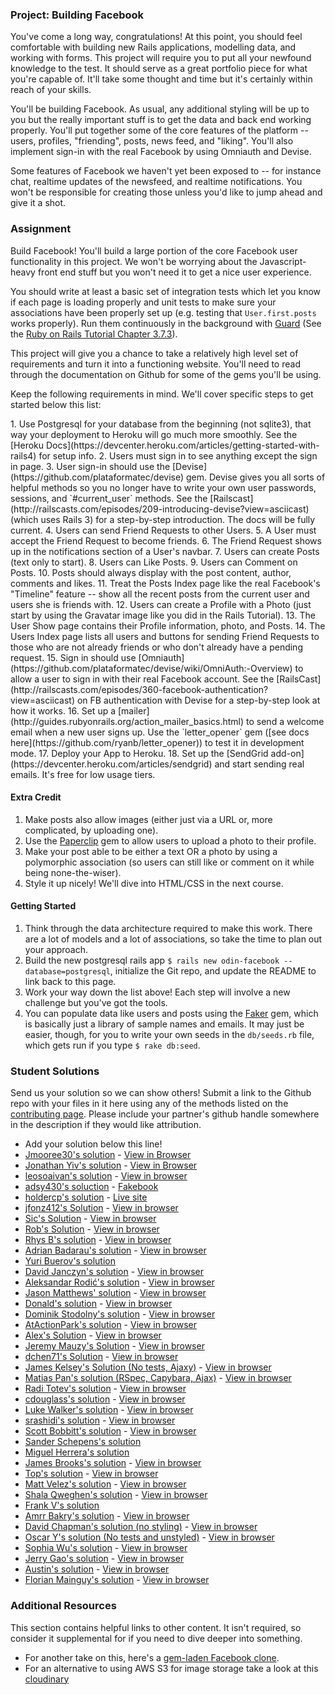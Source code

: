 ### Project: Building Facebook

You've come a long way, congratulations! At this point, you should feel comfortable with building new Rails applications, modelling data, and working with forms. This project will require you to put all your newfound knowledge to the test.  It should serve as a great portfolio piece for what you're capable of.  It'll take some thought and time but it's certainly within reach of your skills.

You'll be building Facebook.  As usual, any additional styling will be up to you but the really important stuff is to get the data and back end working properly.  You'll put together some of the core features of the platform -- users, profiles, "friending", posts, news feed, and "liking".  You'll also implement sign-in with the real Facebook by using Omniauth and Devise.

Some features of Facebook we haven't yet been exposed to -- for instance chat, realtime updates of the newsfeed, and realtime notifications.  You won't be responsible for creating those unless you'd like to jump ahead and give it a shot.

### Assignment

Build Facebook!  You'll build a large portion of the core Facebook user functionality in this project.  We won't be worrying about the Javascript-heavy front end stuff but you won't need it to get a nice user experience.

You should write at least a basic set of integration tests which let you know if each page is loading properly and unit tests to make sure your associations have been properly set up (e.g. testing that `User.first.posts` works properly).  Run them continuously in the background with [Guard](https://github.com/guard/guard) (See the [Ruby on Rails Tutorial Chapter 3.7.3](https://www.railstutorial.org/book/static_pages#sec-guard)).

This project will give you a chance to take a relatively high level set of requirements and turn it into a functioning website.  You'll need to read through the documentation on Github for some of the gems you'll be using.

Keep the following requirements in mind.  We'll cover specific steps to get started below this list:

<div class="lesson-content__panel" markdown="1">
1. Use Postgresql for your database from the beginning (not sqlite3), that way your deployment to Heroku will go much more smoothly. See the [Heroku Docs](https://devcenter.heroku.com/articles/getting-started-with-rails4) for setup info.
2. Users must sign in to see anything except the sign in page.
3. User sign-in should use the [Devise](https://github.com/plataformatec/devise) gem. Devise gives you all sorts of helpful methods so you no longer have to write your own user passwords, sessions, and `#current_user` methods. See the [Railscast](http://railscasts.com/episodes/209-introducing-devise?view=asciicast) (which uses Rails 3) for a step-by-step introduction. The docs will be fully current.
4. Users can send Friend Requests to other Users.
5. A User must accept the Friend Request to become friends.
6. The Friend Request shows up in the notifications section of a User's navbar.
7. Users can create Posts (text only to start).
8. Users can Like Posts.
9. Users can Comment on Posts.
10. Posts should always display with the post content, author, comments and likes.
11. Treat the Posts Index page like the real Facebook's "Timeline" feature -- show all the recent posts from the current user and users she is friends with.
12. Users can create a Profile with a Photo (just start by using the Gravatar image like you did in the Rails Tutorial).
13. The User Show page contains their Profile information, photo, and Posts.
14. The Users Index page lists all users and buttons for sending Friend Requests to those who are not already friends or who don't already have a pending request.
15. Sign in should use [Omniauth](https://github.com/plataformatec/devise/wiki/OmniAuth:-Overview) to allow a user to sign in with their real Facebook account.  See the [RailsCast](http://railscasts.com/episodes/360-facebook-authentication?view=asciicast) on FB authentication with Devise for a step-by-step look at how it works.
16. Set up a [mailer](http://guides.rubyonrails.org/action_mailer_basics.html) to send a welcome email when a new user signs up. Use the `letter_opener` gem ([see docs here](https://github.com/ryanb/letter_opener)) to test it in development mode.
17. Deploy your App to Heroku.
18. Set up the [SendGrid add-on](https://devcenter.heroku.com/articles/sendgrid) and start sending real emails. It's free for low usage tiers.

#### Extra Credit

1. Make posts also allow images (either just via a URL or, more complicated, by uploading one).
2. Use the [Paperclip](https://github.com/thoughtbot/paperclip) gem to allow users to upload a photo to their profile.
3. Make your post able to be either a text OR a photo by using a polymorphic association (so users can still like or comment on it while being none-the-wiser).
4. Style it up nicely! We'll dive into HTML/CSS in the next course.

#### Getting Started

1. Think through the data architecture required to make this work.  There are a lot of models and a lot of associations, so take the time to plan out your approach.
2. Build the new postgresql rails app `$ rails new odin-facebook --database=postgresql`, initialize the Git repo, and update the README to link back to this page.
3. Work your way down the list above!  Each step will involve a new challenge but you've got the tools.
4. You can populate data like users and posts using the [Faker](https://github.com/stympy/faker) gem, which is basically just a library of sample names and emails.  It may just be easier, though, for you to write your own seeds in the `db/seeds.rb` file, which gets run if you type `$ rake db:seed`.

</div>

### Student Solutions
Send us your solution so we can show others! Submit a link to the Github repo with your files in it here using any of the methods listed on the [contributing page](http://github.com/TheOdinProject/curriculum/blob/master/contributing.md).  Please include your partner's github handle somewhere in the description if they would like attribution.

* Add your solution below this line!
* [Jmooree30's solution](https://github.com/jmooree30/jakebook) - [View in Browser](https://fast-citadel-52170.herokuapp.com/)
* [Jonathan Yiv's solution](https://github.com/JonathanYiv/odinbook) - [View in Browser](https://serene-coast-95388.herokuapp.com)
* [leosoaivan's solution](https://github.com/leosoaivan/TOP_ror_odinfb) - [View in browser](https://obscure-springs-25850.herokuapp.com/)
* [adsy430's soluction](https://github.com/adampal/facebook-clone) - [Fakebook](https://peaceful-everglades-48148.herokuapp.com/)
* [holdercp's solution](https://github.com/holdercp/odin-facebook) - [Live site](https://friend-space.herokuapp.com/)
* [jfonz412's Solution](https://github.com/jfonz412/facebook-clone) - [View in browser](https://mysterious-anchorage-62529.herokuapp.com/)
* [Sic's Solution](https://github.com/sic-f/fb) - [View in browser](https://efbook.herokuapp.com)
* [Rob's Solution](https://github.com/RobPando/odin-book) - [View in browser](https://robodinbook.herokuapp.com)
* [Rhys B's solution](https://github.com/105ron/odin-book) - [View in browser](http://odin-book.herokuapp.com/)
* [Adrian Badarau's solution](https://github.com/adrianbadarau/RailsBoock-Facebook-Clone-App) - [View in browser](http://railsbook-facebook-clone-app.herokuapp.com/)
* [Yuri Buerov's solution](https://github.com/YuriBuerov/social-network)
* [David Janczyn's solution](https://github.com/sandiegodj/social-network) - [View in browser](https://warm-spire-7655.herokuapp.com/)
* [Aleksandar Rodić's solution](https://github.com/rodic/odin-facebook-clone) - [View in browser](https://odin-facebook.herokuapp.com/)
* [Jason Matthews' solution](https://github.com/fo0man/odin-spacebook) - [View in browser](https://warm-beach-7362.herokuapp.com/)
* [Donald's solution](https://github.com/donaldali/odinbook "Odinbook on GitHub") - [View in browser](https://dna-odinbook.herokuapp.com/ "Odinbook on Heroku")
* [Dominik Stodolny's solution](https://github.com/dstodolny/odinbook) - [View in browser](https://warm-bayou-3284.herokuapp.com/)
* [AtActionPark's solution](https://github.com/AtActionPark/odin_facebook) - [View in browser](https://shielded-escarpment-2283.herokuapp.com/)
* [Alex's Solution](https://github.com/alexgh123/fb_odin_app) - [View in browser](http://polar-oasis-7608.herokuapp.com)
* [Jeremy Mauzy's Solution](https://github.com/apositivejam/fakebook) - [View in browser](http://odin-fakebook.herokuapp.com)
* [dchen71's Solution](https://github.com/dchen71/odin-facebook) - [View in browser](https://secure-citadel-9611.herokuapp.com/)
* [James Kelsey's Solution (No tests, Ajaxy)](https://github.com/jamesmskelsey/jk-odin-book) - [View in browser](https://jk-odin-book.herokuapp.com/)
* [Matias Pan's solution (RSpec, Capybara, Ajax)](https://github.com/kriox26/odin_book) - [View in browser](https://polar-river-1192.herokuapp.com)
* [Radi Totev's solution](https://github.com/raditotev/odin-facebook) - [View in browser](https://odin-facebook-clone.herokuapp.com)
* [cdouglass's solution](https://github.com/cdouglass/odin-project-exercises/tree/master/rails/social-network) - [View in browser](https://pure-meadow-87105.herokuapp.com/)
* [Luke Walker's solution](https://github.com/ubershibs/odin-fb) - [View in browser](https://floating-bayou-78146.herokuapp.com/users)
* [srashidi's solution](https://github.com/srashidi/Rails_Final_Project/tree/master/odin-facebook) - [View in browser](https://calm-harbor-69843.herokuapp.com/)
* [Scott Bobbitt's solution](https://github.com/sco-bo/fake_book) - [View in browser](https://hidden-chamber-98363.herokuapp.com/)
* [Sander Schepens's solution](https://github.com/schepens83/theodinproject.com/tree/master/rails/project13--odin-facebook/odin-facebook)
* [Miguel Herrera's solution](https://github.com/migueloherrera/odin-facebook)
* [James Brooks's solution](https://github.com/jhbrooks/odinbook) - [View in browser](https://rocky-mountain-92199.herokuapp.com/)
* [Top's solution](https://github.com/TopOneOfTopOne) - [View in browser](https://github.com/TopOneOfTopOne/the-facebook)
* [Matt Velez's solution](https://github.com/Timecrash/odinbook) - [View in browser](https://velez-odinbook.herokuapp.com/)
* [Shala Qweghen's solution](https://github.com/ShalaQweghen/ror_book) - [View in browser](http://murmuring-escarpment-57044.herokuapp.com/)
* [Frank V's solution](https://github.com/fv42wid/oden-facebook)
* [Amrr Bakry's solution](https://github.com/Amrrbakry/rails_the_odin_project/tree/master/odin_facebook) - [View in browser](https://nameless-escarpment-82289.herokuapp.com/)
* [David Chapman's solution (no styling)](https://github.com/davidchappy/facebook) - [View in browser](https://dac-friends-app.herokuapp.com/)
* [Oscar Y's solution (No tests and unstyled)](https://github.com/mysteryihs/odin-facebook) - [View in browser](http://guarded-bastion-44854.herokuapp.com/)
* [Sophia Wu's solution](https://github.com/SophiaLWu/book-of-faces) - [View in browser](https://frozen-sands-98166.herokuapp.com/)
* [Jerry Gao's solution](https://github.com/blackwright/tracebook) - [View in browser](https://tracebook.herokuapp.com/)
* [Austin's solution](https://github.com/CouchofTomato/odinbook) - [View in browser](https://couch-odinbook.herokuapp.com)
* [Florian Mainguy's solution](https://github.com/florianmainguy/theodinproject/tree/master/rails/fakebook_app) - [View in browser](https://fm-fakebook.herokuapp.com/)

### Additional Resources
This section contains helpful links to other content. It isn't required, so consider it supplemental for if you need to dive deeper into something.

* For another take on this, here's a [gem-laden Facebook clone](https://github.com/vysakh0/railsbook).
* For an alternative to using AWS S3 for image storage take a look at this [cloudinary](https://github.com/GoGoCarl/paperclip-cloudinary)
